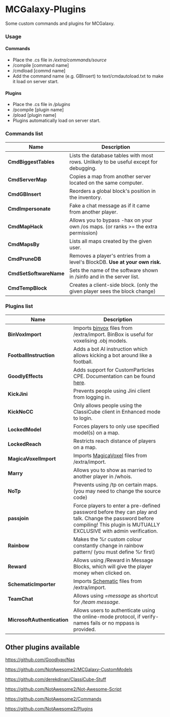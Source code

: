 # MCGalaxy-Plugins
Some custom commands and plugins for MCGalaxy.

### Usage

#### Commands 
- Place the .cs file in */extra/commands/source*
- /compile [command name]
- /cmdload [commd name]
- Add the command name (e.g. GBInsert) to text/cmdautoload.txt to make it load on server start.
#### Plugins
- Place the .cs file in */plugins*
- /pcompile [plugin name]
- /pload [plugin name]
- Plugins automatically load on server start.

### Commands list
| Name | Description |
| ------------- | -----|
| **CmdBiggestTables** | Lists the database tables with most rows. Unlikely to be useful except for debugging.
| **CmdServerMap** | Copies a map from another server located on the same computer.
| **CmdGBInsert** | Reorders a global block's position in the inventory.
| **CmdImpersonate** | Fake a chat message as if it came from another player.
| **CmdMapHack** | Allows you to bypass -hax on your own /os maps. (or ranks >= the extra permission)
| **CmdMapsBy** | Lists all maps created by the given user.
| **CmdPruneDB** | Removes a player's entries from a level's BlockDB. **Use at your own risk.**
| **CmdSetSoftwareName** | Sets the name of the software shown in /sinfo and in the server list.
| **CmdTempBlock** | Creates a client-side block. (only the given player sees the block change)

### Plugins list
| Name | Description |
| ------------- | -----|
| **BinVoxImport** | Imports [binvox](http://www.patrickmin.com/binvox/) files from /extra/import. BinBox is useful for voxelising .obj models.
| **FootballInstruction** | Adds a bot AI instruction which allows kicking a bot around like a football.
| **GoodlyEffects** | Adds support for CustomParticles CPE. Documentation can be found [here](documentation/GoodlyEffects.md).
| **KickJini** | Prevents people using Jini client from logging in.
| **KickNoCC** | Only allows people using the ClassiCube client in Enhanced mode to login.
| **LockedModel** | Forces players to only use specified model(s) on a map.
| **LockedReach** | Restricts reach distance of players on a map.
| **MagicaVoxelImport** | Imports [MagicaVoxel](https://ephtracy.github.io/) files from /extra/import.
| **Marry** | Allows you to show as married to another player in /whois.
| **NoTp** | Prevents using /tp on certain maps. (you may need to change the source code)
| **passjoin** | Force players to enter a pre-defined password before they can play and talk. Change the password before compiling! This plugin is MUTUALLY EXCLUSIVE with admin verification.
| **Rainbow** | Makes the %r custom colour constantly change in rainbow pattern/ (you must define %r first)
| **Reward** | Allows using /Reward in Message Blocks, which will give the player money when clicked on.
| **SchematicImporter** | Imports [Schematic](https://minecraft.fandom.com/wiki/Schematic_file_format) files from /extra/import.
| **TeamChat** | Allows using *=message* as shortcut for */team message*.
| **MicrosoftAuthentication** | Allows users to authenticate using the online-mode protocol, if verify-names fails or no mppass is provided.


## Other plugins available
https://github.com/Goodlyay/Nas

https://github.com/NotAwesome2/MCGalaxy-CustomModels

https://github.com/derekdinan/ClassiCube-Stuff

https://github.com/NotAwesome2/Not-Awesome-Script

https://github.com/NotAwesome2/Commands

https://github.com/NotAwesome2/Plugins
